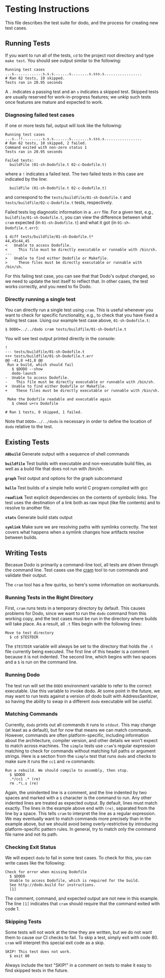 # Testing Instructions
This file describes the test suite for dodo, and the process for creating new test cases.

## Running Tests

If you want to run all of the tests, `cd` to the project root directory and type `make test`.  You should see output similar to the following:

```
Running test cases
...s.............s.s.s.......s........s.sss.s.................
# Ran 62 tests, 10 skipped.
Tests ran in 20.95 seconds
```

A `.` indicates a passing test and an `s` indicates a skipped test.  Skipped tests are usually reserved for work-in-progress features; we unkip such tests once features are mature and expected to work.

### Diagnosing failed test cases

If one or more tests fail, output will look like the following:


```
Running test cases
...s..!!.........s.s.s.......s........s.sss.s.................
# Ran 62 tests, 10 skipped, 2 failed.
Command exited with non-zero status 1
Tests ran in 20.95 seconds

Failed tests:
  buildfile (01-sh-Dodofile.t 02-c-Dodofile.t)
```

where a `!` indicates a failed test.  The two failed tests in this case are indicated by the line:

```
  buildfile (01-sh-Dodofile.t 02-c-Dodofile.t)
```

and correspond to the `tests/buildfile/01-sh-Dodofile.t` and `tests/buildfile/02-c-Dodofile.t` tests, respectively.

Failed tests log diagnostic information in a `.err` file.  For a given test, e.g., `buildfile/01-sh-Dodofile.t`, you can view the difference between what `cram` expected (in `01-sh-Dodofile.t`) and what it got (in `01-sh-Dodofile.t.err`):

```
$ diff tests/buildfile/01-sh-Dodofile.t*
44,45c44,45
<   Unable to access Dodofile.
<     This file must be directly executable or runnable with /bin/sh.
---
>   Unable to find either Dodofile or Makefile.
>     These files must be directly executable or runnable with /bin/sh.
```

For this failing test case, you can see that that Dodo's output changed, so we need to update the test itself to reflect that.  In other cases, the test works correctly, and you need to fix Dodo.

### Directly running a single test

You can directly run a single test using `cram`.  This is useful whenever you want to check for specific functionality, e.g., to check that you have fixed a failing test case.  Using our example test case above, `01-sh-Dodofile.t`:

```
$ DODO=../../dodo cram tests/buildfile/01-sh-Dodofile.t
```

You will see test output printed directly in the console:

```
!
--- tests/buildfile/01-sh-Dodofile.t
+++ tests/buildfile/01-sh-Dodofile.t.err
@@ -41,8 +41,8 @@
 Run a build, which should fail
   $ $DODO --show
   dodo-launch
-  Unable to access Dodofile.
-    This file must be directly executable or runnable with /bin/sh.
+  Unable to find either Dodofile or Makefile.
+    These files must be directly executable or runnable with /bin/sh.
 
 Make the Dodofile readable and executable again
   $ chmod u+rx Dodofile

# Ran 1 tests, 0 skipped, 1 failed.
```

Note that `DODO=../../dodo` is necessary in order to define the location of `dodo` relative to the test.

## Existing Tests

**`ABbuild`** 
Generate output with a sequence of shell commands

**`buildfile`** 
Test builds with executable and non-executable build files, as well as a build file that does not run with /bin/sh.

**`graph`** 
Test output and options for the graph subcommand

**`hello`** 
Test builds of a simple hello world C program compiled with gcc

**`readlink`** 
Test explicit dependencies on the contents of symbolic links. The test uses the destination of a link both as raw input (like file contents) and to resolve to another file.

**`stats`** 
Generate build stats output

**`symlink`** 
Make sure we are resolving paths with symlinks correctly. The test covers what happens when a symlink changes how artifacts resolve between builds.

## Writing Tests
Becasue Dodo is primarily a command-line tool, all tests are driven through the command line. Test cases use the [cram](https://pypi.org/project/cram/) tool to run commands and validate their output.

The `cram` tool has a few quirks, so here's some information on workarounds.

### Running Tests in the Right Directory
First, `cram` runs tests in a temporary directory by default. This causes problems for Dodo, since we want to run the `dodo` command from this working copy, and the test cases must be run in the directory where builds will take place. As a result, all `.t` files begin with the following lines:

```
Move to test directory
  $ cd $TESTDIR
```

The `$TESTDIR` variable will always be set to the directory that holds the `.t` file currently being executed. The first line of this header is a comment because it is not indented. The second line, which begins with two spaces and a `$` is run on the command line.

### Running Dodo
The test run will set the `DODO` environment variable to refer to the correct executable. Use this variable to invoke dodo. At some point in the future, we may want to run tests against a version of dodo built with AddressSanitizer, so having the ability to swap in a different `dodo` executable will be useful.

### Matching Commands
Currently, `dodo` prints out all commands it runs to `stdout`. This may change (at least as a default), but for now that means we can match commands. However, commands are often platform-specific, including information about the architecture, compiler version, and other details we won't expect to match across machines. The `simple` tests use `cram`'s regular expression matching to check for commands without matching full paths or argument strings. Here is a section from the `simple` test that runs `dodo` and checks to make sure it runs the `cc1` and `rm` commands:

```
Run a rebuild. We should compile to assembly, then stop.
  $ $DODO
  .*/cc1 .* (re)
  rm .*\.s (re)
```

Again, the unindented line is a comment, and the line indented by two spaces and marked with a `$` character is the command to run. Any other indented lines are treated as expected output. By default, lines must match exactly. The lines in the example above end with `(re)`, separated from the line by a space. This tells `cram` to interpret the line as a regular expression. We may eventually want to match commands more precisely than in the example above, but we should avoid being overly-restrictive by introducing platform-specific pattern rules. In general, try to match only the command file name and not its path.

### Checking Exit Status
We will expect `dodo` to fail in some test cases. To check for this, you can write cases like the following:

```
Check for error when missing Dodofile
  $ $DODO
  Unable to access Dodofile, which is required for the build.
  See http://dodo.build for instructions.
  [1]
```

The comment, command, and expected output are not new in this example. The line `[1]` indicates that `cram` should require that the command exited with code 1.

### Skipping Tests
Some tests will not work at the time they are written, but we do not want them to cause our CI checks to fail. To skip a test, simply exit with code 80. `cram` will interpret this special exit code as a skip.

```
SKIP! This test does not work.
  $ exit 80
```

Always include the text "SKIP!" in a comment on tests to make it easy to find skipped tests in the future.
